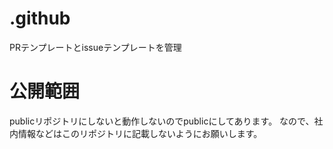 # .github
PRテンプレートとissueテンプレートを管理

# 公開範囲
publicリポジトリにしないと動作しないのでpublicにしてあります。
なので、社内情報などはこのリポジトリに記載しないようにお願いします。
